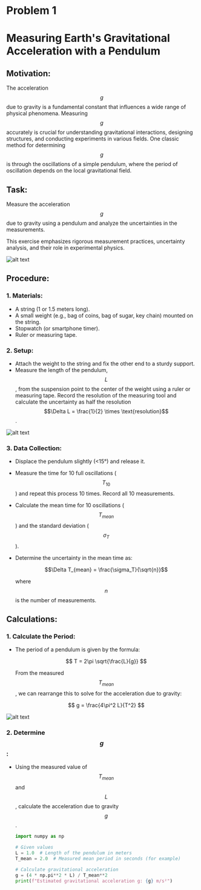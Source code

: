 # Problem 1
# Measuring Earth's Gravitational Acceleration with a Pendulum

## Motivation:
The acceleration $$g$$ due to gravity is a fundamental constant that influences a wide range of physical phenomena. Measuring $$g$$ accurately is crucial for understanding gravitational interactions, designing structures, and conducting experiments in various fields. One classic method for determining $$g$$ is through the oscillations of a simple pendulum, where the period of oscillation depends on the local gravitational field.

## Task:
Measure the acceleration $$g$$ due to gravity using a pendulum and analyze the uncertainties in the measurements.

This exercise emphasizes rigorous measurement practices, uncertainty analysis, and their role in experimental physics.




![alt text](image-2.png)

## Procedure:

### 1. Materials:
- A string (1 or 1.5 meters long).
- A small weight (e.g., bag of coins, bag of sugar, key chain) mounted on the string.
- Stopwatch (or smartphone timer).
- Ruler or measuring tape.

### 2. Setup:
- Attach the weight to the string and fix the other end to a sturdy support.
- Measure the length of the pendulum, $$L$$, from the suspension point to the center of the weight using a ruler or measuring tape. Record the resolution of the measuring tool and calculate the uncertainty as half the resolution $$\Delta L = \frac{1}{2} \times \text{resolution}$$.

![alt text](image.png)



### 3. Data Collection:
- Displace the pendulum slightly (<15°) and release it.
- Measure the time for 10 full oscillations ($$T_{10}$$) and repeat this process 10 times. Record all 10 measurements.
- Calculate the mean time for 10 oscillations ($$T_{mean}$$) and the standard deviation ($$\sigma_T$$).
- Determine the uncertainty in the mean time as:
  
  $$\Delta T_{mean} = \frac{\sigma_T}{\sqrt{n}}$$
  
  where $$n$$ is the number of measurements.

## Calculations:

### 1. Calculate the Period:
- The period of a pendulum is given by the formula:
  
  $$
  T = 2\pi \sqrt{\frac{L}{g}}
  $$

  From the measured $$T_{mean}$$, we can rearrange this to solve for the acceleration due to gravity:
  
  $$
  g = \frac{4\pi^2 L}{T^2}
  $$

![alt text](image-1.png)



### 2. Determine $$g$$:
- Using the measured value of $$T_{mean}$$ and $$L$$, calculate the acceleration due to gravity $$g$$.

  ```python
  import numpy as np

  # Given values
  L = 1.0  # Length of the pendulum in meters
  T_mean = 2.0  # Measured mean period in seconds (for example)
  
  # Calculate gravitational acceleration
  g = (4 * np.pi**2 * L) / T_mean**2
  print(f"Estimated gravitational acceleration g: {g} m/s²")
```s